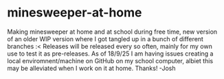 # minesweeper-at-home
Making minesweeper at home and at school during free time, new version of an older WIP version where I got tangled up in a bunch of different branches :&lt;
Releases will be released every so often, mainly for my own use to test it as pre-releases. As of 18/9/25 I am having issues creating a local enviromnent/machine on GitHub on my school computer, albiet this may be alleviated when I work on it at home. Thanks!
-Josh
